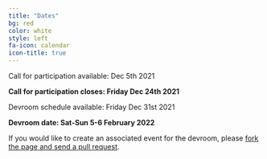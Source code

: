 ```yaml
---
title: "Dates"
bg: red
color: white
style: left
fa-icon: calendar
icon-title: true
---
```


Call for participation available: Dec 5th 2021

<strong>Call for participation closes: Friday Dec 24th 2021</strong>
<!--<strong>Call for participation closes: Fri Dec 24th 2021 -- no further extensions!</strong>-->

Devroom schedule available: Friday Dec 31st 2021

<strong>Devroom date: Sat-Sun 5-6 February 2022</strong>

If you would like to create an associated event for the devroom, please [fork the
page and send a pull
request](https://github.com/hpc-bigdata-fosdem22/hpc-bigdata-fosdem22.github.io).
